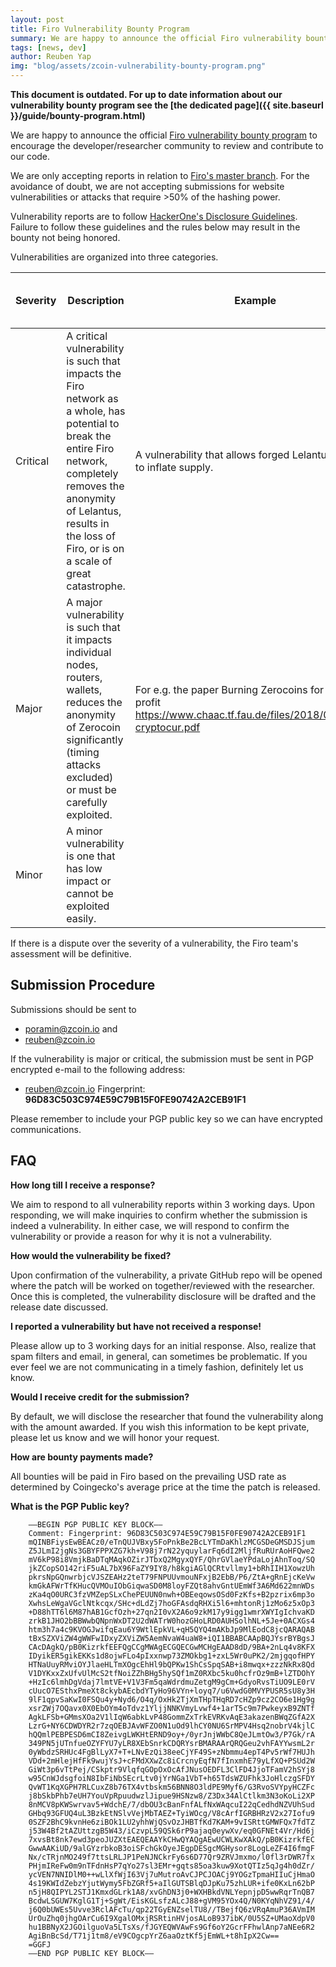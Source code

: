 ```yaml
---
layout: post
title: Firo Vulnerability Bounty Program
summary: We are happy to announce the official Firo vulnerability bounty program to encourage the developer/researcher community to review and contribute to our code.
tags: [news, dev]
author: Reuben Yap
img: "blog/assets/zcoin-vulnerability-bounty-program.png"
---
```


**This document is outdated. For up to date information about our vulnerability bounty program see the [the dedicated page]({{ site.baseurl }}/guide/bounty-program.html)**

We are happy to announce the official [Firo vulnerability bounty program](https://github.com/firoorg/firo/wiki/Zcoin-Vulnerability-Bounty-Program) to encourage the developer/researcher community to review and contribute to our code. 

We are only accepting reports in relation to [Firo's master branch](https://github.com/firoorg/firo/tree/master). For the avoidance of doubt, we are not accepting submissions for website vulnerabilities or attacks that require >50% of the hashing power. 

Vulnerability reports are to follow [HackerOne's Disclosure Guidelines](https://www.hackerone.com/disclosure-guidelines). Failure to follow these guidelines and the rules below may result in the bounty not being honored. 

Vulnerabilities are organized into three categories. 

| Severity | Description | Example | Bounty (USD) in FIRO equivalent |
|----------|-------------|---------|-------------------------------|
| Critical | A critical vulnerability is such that impacts the Firo network as a whole, has potential to break the entire Firo network, completely removes the anonymity of Lelantus, results in the loss of Firo, or is on a scale of great catastrophe. | A vulnerability that allows forged Lelantus spends to inflate supply. | 10,000 up to 50,000 |
| Major | A major vulnerability is such that it impacts individual nodes, routers, wallets, reduces the anonymity of Zerocoin significantly (timing attacks excluded) or must be carefully exploited.|For e.g. the paper Burning Zerocoins for fun and profit https://www.chaac.tf.fau.de/files/2018/04/attack-cryptocur.pdf | 1,000 up to 10,000 |
| Minor | A minor vulnerability is one that has low impact or cannot be exploited easily. |	 | 100 up to 1,000 |

If there is a dispute over the severity of a vulnerability, the Firo team's assessment will be definitive.

## Submission Procedure

Submissions should be sent to

*   poramin@zcoin.io and
*   reuben@zcoin.io

If the vulnerability is major or critical, the submission must be sent in PGP encrypted e-mail to the following address:

*   reuben@zcoin.io Fingerprint: **96D83C503C974E59C79B15F0FE90742A2CEB91F1**

Please remember to include your PGP public key so we can have encrypted communications.

## FAQ

**How long till I receive a response?** 

We aim to respond to all vulnerability reports within 3 working days. Upon responding, we will make inquiries to confirm whether the submission is indeed a vulnerability. In either case, we will respond to confirm the vulnerability or provide a reason for why it is not a vulnerability. 

**How would the vulnerability be fixed?** 

Upon confirmation of the vulnerability, a private GitHub repo will be opened where the patch will be worked on together/reviewed with the researcher. Once this is completed, the vulnerability disclosure will be drafted and the release date discussed. 

**I reported a vulnerability but have not received a response!** 

Please allow up to 3 working days for an initial response. Also, realize that spam filters and email, in general, can sometimes be problematic. If you ever feel we are not communicating in a timely fashion, definitely let us know. 

**Would I receive credit for the submission?** 

By default, we will disclose the researcher that found the vulnerability along with the amount awarded. If you wish this information to be kept private, please let us know and we will honor your request. 

**How are bounty payments made?** 

All bounties will be paid in Firo based on the prevailing USD rate as determined by Coingecko's average price at the time the patch is released. 

**What is the PGP Public key?**
```
    —–BEGIN PGP PUBLIC KEY BLOCK—–
    Comment: Fingerprint: 96D83C503C974E59C79B15F0FE90742A2CEB91F1
    mQINBFiysEwBEACz0/eTnQUJVBxy5FoPnkBe2BcLYTmDaKhlzMCGSDeGMSDJSjum
    Z5JLmI2jgNs3GBYFPPXZG7kh+V98j7rN22yquylarFq6dI2MljfRuRUrAoHFQwe2
    mV6kP98i8VmjkBaDTqMAqkOZirJTbxQ2MgyxQYF/QhrGVlaeYPdaLojAhnToq/SQ
    jkZCopSO142riF5uAL7bX96FaZY9IY8/h8kgiAGlQCRtvllmy1+bRhIIH1XowzUh
    pkrsNpGQnwrbjcVJSZEAHz2teT79FNPUUvmouNFxjB2EbB/P6/ZtA+gRnEjcKeVw
    kmGkAFWrTfKHucQVMOuIObGiqwaSD0M8loyFZQt8ahvGntUEmWf3A6Md622mnWDs
    zKa4qO0URC3fzVMZepSLxChePEUUN0nwh+OBEeqowsOSd0FzKfs+B2pzrix6mp3o
    XwhsLeWgaVGclNtkcqx/SHc+dLdZj7hoGFAsdqRHXi5l6+mhtonRj1zMo6z5xOp3
    +D88hTT6l6M87hAB1GcfOzh+27qn2I0vX2A6o9zkM17y9igg1wmrXWYIgIchvaKD
    zrkB1JHO2bBBWwbQNpnWxDT2U2dWATrW0hozGHoLRD0AUHSolhNL+5Je+0ACXGs4
    htm3h7a4c9KVOGJwifqEau6Y9WtlEpkVL+qH5QYQ4mAKbJp9MlEodC8jcQARAQAB
    tBxSZXViZW4gWWFwIDxyZXViZW5AemNvaW4uaW8+iQI1BBABCAApBQJYsrBYBgsJ
    CAcDAgkQ/pB0KizrkfEEFQgCCgMWAgECGQECGwMCHgEAAD8dD/9BA+2nLq4v8KFX
    IDyikER5gikEKKs1d8ojwFLo4pIxxnwp73ZMOkbg1+zxL5Wr0uPK2/2mjgqofHPY
    HTNaUuyRMviOYJlaeHLTmXOgcEhHl9bQPKw1ShCsSpqSAB+i8mwqx+zzzNkRx8Qd
    V1DYKxxZxUfvUlMcS2tfNoiZZhBHg5hySQf1mZ0RXbc5ku0hcfrOz9mB+lZTDOhY
    +HzIc6lmhDgVdaj7lmtVE+V1V3Fm5qaWdrdmuZetgM9gCm+GdyoRvsTiUO9LE0rV
    cUucO7ESthxPmeXt8ckybAEcbdYTyHo96VYn+loyq7/u6VwdG0MVYPUSR5sU8y3H
    9lF1qpvSaKwI0FSQu4y+Nyd6/O4q/OxHk2TjXmTHpTHqRD7cHZp9cz2CO6e1Hg9g
    xsrZWj7OQavx0X0EbOYm4oTdvz1YljjNNKVmyLvwf4+1arT5c9m7PwkeyxB9ZNTf
    AgkLFSb+GMmsXOa2V1lIqW6abkLvP48GommZxTrkEVRKvAqE3akazenBWqZGfA2X
    LzrG+NY6CDWDYR2r7zqOEBJAvWFZO0N1uOd9lhCY0NU6SrMPV4Hsq2nobrV4kjlC
    hQQmlPEBPESD6mCI8ZeivgLWKHtERND9oy+/0yrJnjWWbC8QeJLmtOw3/P7Gk/rA
    349PN5jUTnfueOZYFYU7yLR8XEbSnrkCDQRYsrBMARAArQRQGeu2vhFAYYwsmL2r
    0yWbdzSRHUc4FgBlLyX7+T+LNvEzQi38eeCjYF49S+zNbmmu4epT4Pv5rWf7HUJh
    VDd+2mHlejHfFk9wujYsJ+cFMdXXwZc8iCrcnyEqfN7fInxmhE79yLfXQ+PSUd2W
    GiWt3p6vTtPej/CSkptr9VlqfqGOpOxOcAfJNusOEDFL3ClFD4JjoTFamV2hSYj8
    w95CnWJdsgfoiN8IbFiNbSEcrLtv0jYrNGa1VbT+h65TdsWZUFhk3JoHlczgSFDY
    QvWT1KqXGPH7RLCuxZ8b76TX4vtbskm56BNN8O3ldPE9Myf6/G3RvoSVYpyHCZFc
    j8bSkbPhb7eUH7YouVpRpuudwzlJipue9HSNzw8/Z3Dx34AlCtlkm3N3oKoLi2XP
    8nMCV8pKWSwrvav5+WdchE/7/dbOU3cBanFnfALfNxWAqcuI22qCedhdNZVUhSud
    GHbq93GFUQ4uL3BzkEtNSlvVejMbTAEZ+TyiWOcg/V8cArfIGRBHRzV2x27Iofu9
    0SZF2BhC9kvnHe6ziBOk1LU2yhhWjQSvOzJHBTfKd7KAM+9vISRttGMWFQx7fdTZ
    j53W4Bf2tAZUttzgB5W43/iCzvpL59QSk6rP9ajaq0eywXv/eq0GFNEt4Vr/Hd6j
    7xvsBt8nk7ewd3peoJUZXtEAEQEAAYkCHwQYAQgAEwUCWLKwXAkQ/pB0KizrkfEC
    GwwAAKiUD/9alGYzrbkoB3oiSFchGkOyeJEgpDESgcMGHysor8LogLeZF4I6fmgF
    Nx/cTRjnMO249f7ttsLRLJP1PeNJNCkrFy6s6D77Qr9ZRVJmxmo/l0fl3rDWR7fx
    PHjmIReFw0m9nTFdnHsP7qYo27sl3EMr+gqts85oa3kuw9XotQTIz5qJg4h0dZr/
    ycVEN7NNIDlM0++wLlXfWjI63Vj7uMutroAvCJPCJOACj9YOGzTpmaHIIuCjHmaO
    4s19KWIdZebzYjutWymy5FbZGRf5+aIlGUTSBlqDJpKu75zhLUR+ife0KxLn62bP
    n5jH8QIPYL2STJ1KmxdGLrk1A8/xvGhDN3j0+WXHBkdVNLYepnjpD5wwRqrTnQB7
    BcdwLSGUW7KglG1Tj+SgWt/EisKGLsfzALcJ88+gVM95YOx4Q/N0KYqNhVZ91/4/
    j6Q0bUWEs5Uvve3RclAFcTu/qp22TGyENZselTU8//TBejfQ6zVRqAmuP36AVmIM
    UrOuZhq0jhgOArCu6I9XgalOMxjRSRtinHVjosALoB937ibK/0U5SZ+UMaoXdpV0
    hu1BBNyX2JGOilguoVa5LTsXs/fJGYEQWVAwFs9Gf6oY2GcrFFhwlAnp7aNEe6R2
    AgiBnBcSd/T71j1tm8/eV9COgcpYrZ6aaOztKf5jEmWL+t8hIpX2Cw==
    =GGFJ
    —–END PGP PUBLIC KEY BLOCK—–
```
